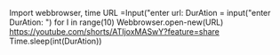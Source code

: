 Import webbrowser, time URL =Input("enter url: DurAtion = input("enter  DurAtion: ") for I in range(10) Webbrowser.open-new(URL) https://youtube.com/shorts/ATIjoxMASwY?feature=share Time.sleep(int(DurAtion))
